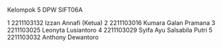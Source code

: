 Kelompok 5 DPW SIFT06A

1	2211103132	Izzan Annafi (Ketua)
2	2211103016	Kumara Galan Pramana
3	2211103025	Leonyta Lusiantoro
4	2211103029	Syifa Ayu Salsabila Putri
5	2211103032	Anthony Dewantoro